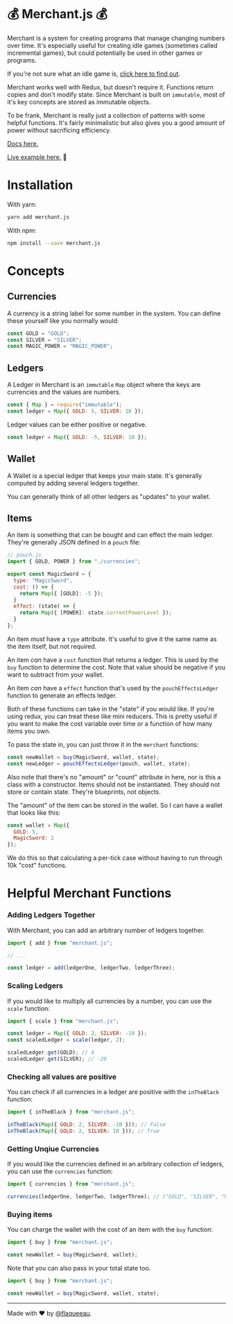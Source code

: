 # 💰 Merchant.js 💰

Merchant is a system for creating programs that manage changing numbers over
time. It's especially useful for creating idle games (sometimes called
incremental games), but could potentially be used in other games or programs.

If you're not sure what an idle game is, [click here to find out](http://www.decisionproblem.com/paperclips/index2.html).

Merchant works well with Redux, but doesn't require it. Functions return copies and don't
modify state. Since Merchant is built on `immutable`, most of it's key concepts
are stored as immutable objects.

To be frank, Merchant is really just a collection of patterns with some helpful functions. It's fairly minimalistic but also gives you a good amount of power without sacrificing efficiency. 

[Docs here.](https://flaque.github.io/merchant.js/)

[Live example here.](https://merchant-example.now.sh/) 🐶

# Installation

With yarn:
```sh
yarn add merchant.js
```

With npm:
```sh
npm install --save merchant.js
```

# Concepts

## Currencies

A currency is a string label for some number in the system. You can define these
yourself like you normally would:

```js
const GOLD = "GOLD";
const SILVER = "SILVER";
const MAGIC_POWER = "MAGIC_POWER";
```

## Ledgers

A Ledger in Merchant is an `immutable` `Map` object where the keys are
currencies and the values are numbers.

```js
const { Map } = require("immutable");
const ledger = Map({ GOLD: 5, SILVER: 10 });
```

Ledger values can be either positive or negative.

```js
const ledger = Map({ GOLD: -5, SILVER: 10 });
```

## Wallet

A Wallet is a special ledger that keeps your main state. It's generally computed
by adding several ledgers together.

You can generally think of all other ledgers as "updates" to your wallet.

## Items

An item is something that can be bought and can effect the main ledger. They're
generally JSON defined in a `pouch` file:

```js
// pouch.js
import { GOLD, POWER } from "./currencies";

export const MagicSword = {
  type: "MagicSword",
  cost: () => {
    return Map({ [GOLD]: -5 });
  }
  effect: (state) => {
    return Map({ [POWER]: state.currentPowerLevel });
  }
};
```

An item _must_ have a `type` attribute. It's useful to give it the same name as
the item itself, but not required.

An item _can_ have a `cost` function that returns a ledger. This is used by the
`buy` function to determine the cost. Note that value should be negative if you
want to subtract from your wallet.

An item _can_ have a `effect` function that's used by the `pouchEffectsLedger`
function to generate an effects ledger.

Both of these functions can take in the "state" if you would like. If you're
using redux, you can treat these like mini reducers. This is pretty useful if
you want to make the cost variable over time or a function of how many items you
own.

To pass the state in, you can just throw it in the `merchant` functions:

```js
const newWallet = buy(MagicSword, wallet, state);
const newLedger = pouchEffectsLedger(pouch, wallet, state);
```

Also note that there's no "amount" or "count" attribute in here, nor is this a
class with a constructor. Items should not be instantiated. They should not
store or contain state. They're blueprints, not objects.

The "amount" of the item can be stored in the wallet. So I can have a wallet
that looks like this:

```js
const wallet = Map({
  GOLD: 5,
  MagicSword: 2
});
```

We do this so that calculating a per-tick case without having to run through 10k
"cost" functions.

# Helpful Merchant Functions

### Adding Ledgers Together

With Merchant, you can add an arbitrary number of ledgers together.

```js
import { add } from "merchant.js";

// ...

const ledger = add(ledgerOne, ledgerTwo, ledgerThree);
```

### Scaling Ledgers

If you would like to multiply all currencies by a number, you can use the
`scale` function:

```js
import { scale } from "merchant.js";

const ledger = Map({ GOLD: 2, SILVER: -10 });
const scaledLedger = scale(ledger, 2);

scaledLedger.get(GOLD); // 4
scaledLedger.get(SILVER); // -20
```

### Checking all values are positive

You can check if all currencies in a ledger are positive with the `inTheBlack`
function:

```js
import { inTheBlack } from "merchant.js";

inTheBlack(Map({ GOLD: 2, SILVER: -10 })); // False
inTheBlack(Map({ GOLD: 2, SILVER: 10 })); // True
```

### Getting Unqiue Currencies

If you would like the currencies defined in an arbitrary collection of ledgers,
you can use the `currencies` function:

```js
import { currencies } from "merchant.js";

currencies(ledgerOne, ledgerTwo, ledgerThree); // ["GOLD", "SILVER", "MAGIC_POWER"]
```

### Buying items

You can charge the wallet with the cost of an item with the `buy` function:

```js
import { buy } from "merchant.js";

const newWallet = buy(MagicSword, wallet);
```

Note that you can also pass in your total state too.

```js
import { buy } from "merchant.js";

const newWallet = buy(MagicSword, wallet, state);
```

---

Made with ❤️ by [@flaqueeau](https://twitter.com/flaqueeau).
